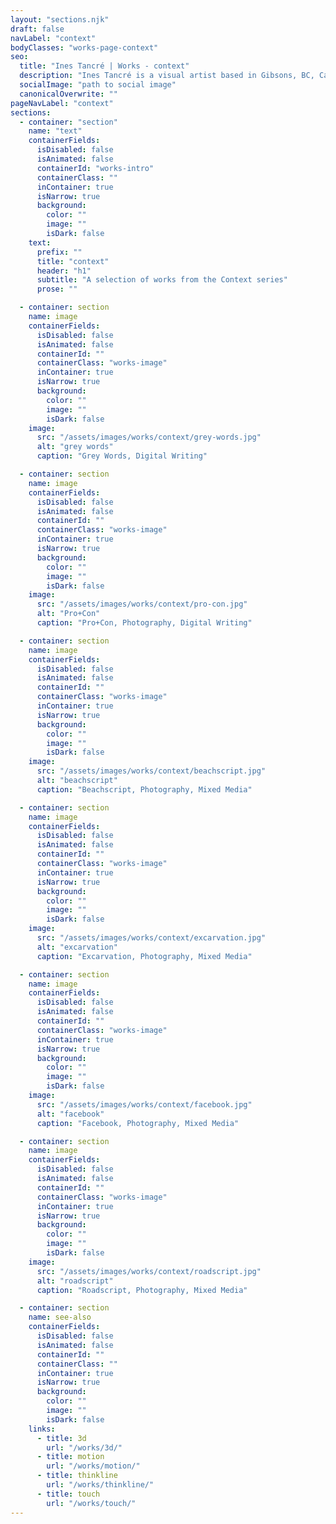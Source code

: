 ```yaml
---
layout: "sections.njk"
draft: false
navLabel: "context"
bodyClasses: "works-page-context"
seo:
  title: "Ines Tancré | Works - context"
  description: "Ines Tancré is a visual artist based in Gibsons, BC, Canada. Her work has been exhibited in various galleries and museums."
  socialImage: "path to social image"
  canonicalOverwrite: ""
pageNavLabel: "context"
sections:
  - container: "section"
    name: "text"
    containerFields:
      isDisabled: false
      isAnimated: false
      containerId: "works-intro"
      containerClass: ""
      inContainer: true
      isNarrow: true
      background:
        color: ""
        image: ""
        isDark: false
    text:
      prefix: ""
      title: "context"
      header: "h1"
      subtitle: "A selection of works from the Context series"
      prose: ""

  - container: section
    name: image
    containerFields:
      isDisabled: false
      isAnimated: false
      containerId: ""
      containerClass: "works-image"
      inContainer: true
      isNarrow: true
      background:
        color: ""
        image: ""
        isDark: false
    image:
      src: "/assets/images/works/context/grey-words.jpg"
      alt: "grey words"
      caption: "Grey Words, Digital Writing"

  - container: section
    name: image
    containerFields:
      isDisabled: false
      isAnimated: false
      containerId: ""
      containerClass: "works-image"
      inContainer: true
      isNarrow: true
      background:
        color: ""
        image: ""
        isDark: false
    image:
      src: "/assets/images/works/context/pro-con.jpg"
      alt: "Pro+Con"
      caption: "Pro+Con, Photography, Digital Writing"

  - container: section
    name: image
    containerFields:
      isDisabled: false
      isAnimated: false
      containerId: ""
      containerClass: "works-image"
      inContainer: true
      isNarrow: true
      background:
        color: ""
        image: ""
        isDark: false
    image:
      src: "/assets/images/works/context/beachscript.jpg"
      alt: "beachscript"
      caption: "Beachscript, Photography, Mixed Media"

  - container: section
    name: image
    containerFields:
      isDisabled: false
      isAnimated: false
      containerId: ""
      containerClass: "works-image"
      inContainer: true
      isNarrow: true
      background:
        color: ""
        image: ""
        isDark: false
    image:
      src: "/assets/images/works/context/excarvation.jpg"
      alt: "excarvation"
      caption: "Excarvation, Photography, Mixed Media"

  - container: section
    name: image
    containerFields:
      isDisabled: false
      isAnimated: false
      containerId: ""
      containerClass: "works-image"
      inContainer: true
      isNarrow: true
      background:
        color: ""
        image: ""
        isDark: false
    image:
      src: "/assets/images/works/context/facebook.jpg"
      alt: "facebook"
      caption: "Facebook, Photography, Mixed Media"

  - container: section
    name: image
    containerFields:
      isDisabled: false
      isAnimated: false
      containerId: ""
      containerClass: "works-image"
      inContainer: true
      isNarrow: true
      background:
        color: ""
        image: ""
        isDark: false
    image:
      src: "/assets/images/works/context/roadscript.jpg"
      alt: "roadscript"
      caption: "Roadscript, Photography, Mixed Media"

  - container: section
    name: see-also
    containerFields:
      isDisabled: false
      isAnimated: false
      containerId: ""
      containerClass: ""
      inContainer: true
      isNarrow: true
      background:
        color: ""
        image: ""
        isDark: false
    links:
      - title: 3d
        url: "/works/3d/"
      - title: motion
        url: "/works/motion/"
      - title: thinkline
        url: "/works/thinkline/"
      - title: touch
        url: "/works/touch/"
---
```


